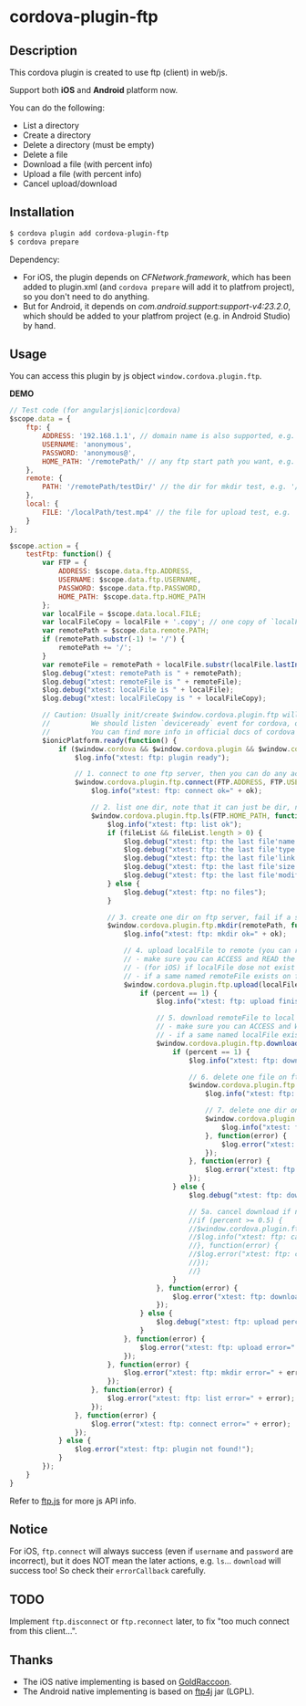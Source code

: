 # cordova-plugin-ftp

## Description

This cordova plugin is created to use ftp (client) in web/js.

Support both **iOS** and **Android** platform now.

You can do the following:

- List a directory
- Create a directory
- Delete a directory (must be empty)
- Delete a file
- Download a file (with percent info)
- Upload a file (with percent info)
- Cancel upload/download

## Installation

```sh
$ cordova plugin add cordova-plugin-ftp
$ cordova prepare
```

Dependency:

- For iOS, the plugin depends on *CFNetwork.framework*, which has been added to plugin.xml (and `cordova prepare` will add it to platfrom project), so you don't need to do anything.
- But for Android, it depends on *com.android.support:support-v4:23.2.0*, which should be added to your platfrom project (e.g. in Android Studio) by hand.

## Usage

You can access this plugin by js object `window.cordova.plugin.ftp`.

**DEMO**

```js
// Test code (for angularjs|ionic|cordova)
$scope.data = {
	ftp: {
		ADDRESS: '192.168.1.1', // domain name is also supported, e.g. 'one.two.com'
		USERNAME: 'anonymous',
		PASSWORD: 'anonymous@',
		HOME_PATH: '/remotePath/' // any ftp start path you want, e.g. '/', '/myFtpHome/'...
	},
	remote: {
		PATH: '/remotePath/testDir/' // the dir for mkdir test, e.g. '/myFtpHome/testDir/'
	},
	local: {
		FILE: '/localPath/test.mp4' // the file for upload test, e.g. '/tmp/test.mp4'
	}
};

$scope.action = {
	testFtp: function() {
		var FTP = {
			ADDRESS: $scope.data.ftp.ADDRESS,
			USERNAME: $scope.data.ftp.USERNAME,
			PASSWORD: $scope.data.ftp.PASSWORD,
			HOME_PATH: $scope.data.ftp.HOME_PATH
		};
		var localFile = $scope.data.local.FILE;
		var localFileCopy = localFile + '.copy'; // one copy of `localFile`, for download test
		var remotePath = $scope.data.remote.PATH;
		if (remotePath.substr(-1) != '/') {
			remotePath += '/';
		}
		var remoteFile = remotePath + localFile.substr(localFile.lastIndexOf('/') + 1); // `remoteFile`, uploaded from `localFile`
		$log.debug("xtest: remotePath is " + remotePath);
		$log.debug("xtest: remoteFile is " + remoteFile);
		$log.debug("xtest: localFile is " + localFile);
		$log.debug("xtest: localFileCopy is " + localFileCopy);

		// Caution: Usually init/create $window.cordova.plugin.ftp will take some time.
		//          We should listen `deviceready` event for cordova, or `$ionicPlatform.ready()` for ionic.
		//          You can find more info in official docs of cordova or ionic.
		$ionicPlatform.ready(function() {
			if ($window.cordova && $window.cordova.plugin && $window.cordova.plugin.ftp) {
				$log.info("xtest: ftp: plugin ready");

				// 1. connect to one ftp server, then you can do any actions/cmds
				$window.cordova.plugin.ftp.connect(FTP.ADDRESS, FTP.USERNAME, FTP.PASSWORD, function(ok) {
					$log.info("xtest: ftp: connect ok=" + ok);

					// 2. list one dir, note that it can just be dir, not file
					$window.cordova.plugin.ftp.ls(FTP.HOME_PATH, function(fileList) {
						$log.info("xtest: ftp: list ok");
						if (fileList && fileList.length > 0) {
							$log.debug("xtest: ftp: the last file'name is " + fileList[fileList.length - 1].name);
							$log.debug("xtest: ftp: the last file'type is " + fileList[fileList.length - 1].type);
							$log.debug("xtest: ftp: the last file'link is " + fileList[fileList.length - 1].link);
							$log.debug("xtest: ftp: the last file'size is " + fileList[fileList.length - 1].size);
							$log.debug("xtest: ftp: the last file'modifiedDate is " + fileList[fileList.length - 1].modifiedDate);
						} else {
							$log.debug("xtest: ftp: no files");
						}

						// 3. create one dir on ftp server, fail if a same named dir exists
						$window.cordova.plugin.ftp.mkdir(remotePath, function(ok) {
							$log.info("xtest: ftp: mkdir ok=" + ok);

							// 4. upload localFile to remote (you can rename at the same time). arg1: localFile, arg2: remoteFile
							// - make sure you can ACCESS and READ the localFile.
							// - (for iOS) if localFile dose not exist or accessible, a blank remoteFile will be created on ftp server.
							// - if a same named remoteFile exists on ftp server, it will be overrided!
							$window.cordova.plugin.ftp.upload(localFile, remoteFile, function(percent) {
								if (percent == 1) {
									$log.info("xtest: ftp: upload finish");

									// 5. download remoteFile to local (you can rename at the same time). arg1: localFile, arg2: remoteFile
									// - make sure you can ACCESS and WRITE the local dir.
									// - if a same named localFile exists, it will be overrided!
									$window.cordova.plugin.ftp.download(localFileCopy, remoteFile, function(percent) {
										if (percent == 1) {
											$log.info("xtest: ftp: download finish");

											// 6. delete one file on ftp server
											$window.cordova.plugin.ftp.rm(remoteFile, function(ok) {
												$log.info("xtest: ftp: rm ok=" + ok);

												// 7. delete one dir on ftp server, fail if it's not an empty dir
												$window.cordova.plugin.ftp.rmdir(remotePath, function(ok) {
													$log.info("xtest: ftp: rmdir ok=" + ok);
												}, function(error) {
													$log.error("xtest: ftp: rmdir error=" + error);
												});
											}, function(error) {
												$log.error("xtest: ftp: rm error=" + error);
											});
										} else {
											$log.debug("xtest: ftp: download percent=" + percent * 100 + "%");

											// 5a. cancel download if needed
											//if (percent >= 0.5) {
											//$window.cordova.plugin.ftp.cancel(function(ok) {
											//$log.info("xtest: ftp: cancel ok=" + ok);
											//}, function(error) {
											//$log.error("xtest: ftp: cancel error=" + error);
											//});
											//}
										}
									}, function(error) {
										$log.error("xtest: ftp: download error=" + error);
									});
								} else {
									$log.debug("xtest: ftp: upload percent=" + percent * 100 + "%");
								}
							}, function(error) {
								$log.error("xtest: ftp: upload error=" + error);
							});
						}, function(error) {
							$log.error("xtest: ftp: mkdir error=" + error);
						});
					}, function(error) {
						$log.error("xtest: ftp: list error=" + error);
					});
				}, function(error) {
					$log.error("xtest: ftp: connect error=" + error);
				});
			} else {
				$log.error("xtest: ftp: plugin not found!");
			}
		});
	}
}
```

Refer to [ftp.js](https://github.com/xfally/cordova-plugin-ftp/blob/master/www/ftp.js) for more js API info.

## Notice

For iOS, `ftp.connect` will always success (even if `username` and `password` are incorrect), but it does NOT mean the later actions, e.g. `ls`... `download` will success too! So check their `errorCallback` carefully.

## TODO

Implement `ftp.disconnect` or `ftp.reconnect` later, to fix "too much connect from this client...".

## Thanks

- The iOS native implementing is based on [GoldRaccoon](https://github.com/albertodebortoli/GoldRaccoon).
- The Android native implementing is based on [ftp4j](http://www.sauronsoftware.it/projects/ftp4j/) jar (LGPL).

